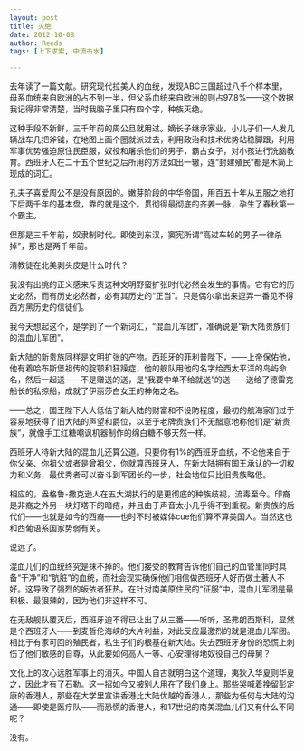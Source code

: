 ```yaml
---
layout: post
title: 灭绝
date: 2012-10-08
author: Reeds
tags: [上下求索, 中流击水]

---
```


去年读了一篇文献。研究现代拉美人的血统，发现ABC三国超过八千个样本里，母系血统来自欧洲的占不到一半，但父系血统来自欧洲的则占97.8%——这个数据我记得非常清楚，当时我脑子里只有四个字，种族灭绝。

这种手段不新鲜，三千年前的周公旦就用过。嫡长子继承家业，小儿子们一人发几辆战车几把斧钺，在地图上画个圈就派过去，利用政治和技术优势站稳脚跟，利用军事优势强迫原住民臣服，奴役和屠杀他们的男子，霸占女子，对小孩进行洗脑教育。西班牙人在二十五个世纪之后所用的方法如出一辙，连“封建殖民”都是木简上现成的词汇。

孔夫子喜爱周公不是没有原因的。嫩芽阶段的中华帝国，用百五十年从五服之地打下后两千年的基本盘，靠的就是这个。贯彻得最彻底的齐姜一脉，孕生了春秋第一个霸主。

但那是三千年前，奴隶制时代。即使到东汉，窦宪所谓“高过车轮的男子一律杀掉”，那也是两千年前。

清教徒在北美剥头皮是什么时代？

我没有出挑的正义感来斥责这种文明野蛮扩张时代必然会发生的事情。它有它的历史必然，而有历史必然者，必有其历史的“正当”。只是偶尔拿出来逗弄一番见不得西方黑历史的信徒们。

我今天想起这个，是学到了一个新词汇，“混血儿军团”，准确说是“新大陆贵族们的混血儿军团”。

新大陆的新贵族同样是文明扩张的产物。西班牙的菲利普陛下，——上帝保佑他，他有着哈布斯堡祖传的腚颚和狂躁症，他的舰队用他的名字给西太平洋的岛屿命名，然后一起送——不是赠送的送，是“我要中单不给就送”的送——送给了德雷克船长的私掠船，成就了伊丽莎白女王的神佑之名。

——总之，国王陛下大大低估了新大陆的财富和不设防程度，最初的航海家们过于容易地获得了旧大陆的声望和爵位，以至于老牌贵族们不无醋意地称他们是“新贵族”，就像手工红糖嘲讽机器制作的绵白糖不够天然一样。

西班牙人待新大陆的混血儿还算公道。只要你有1%的西班牙血统，不论他来自于你父亲、你祖父或者是曾祖父，你就算西班牙人，在新大陆拥有国王承认的一切权力和义务，最优秀者可以奋斗到军团长的一步，社会地位只比旧贵族略低。

相应的，盎格鲁-撒克逊人在五大湖执行的是更彻底的种族歧视，流毒至今。印裔是非裔之外另一块灯塔下的暗疮，并且由于声音太小几乎得不到重视。新贵族的后代们——也就是如今的西裔——也时不时被媒体cue他们算不算美国人。当然这也和西葡语系国家势弱有关。

说远了。

混血儿们的血统终究是抹不掉的。他们接受的教育告诉他们自己的血管里同时具备“干净”和“肮脏”的血统，而社会现实确保他们相信做西班牙人好而做土著人不好。这导致了强烈的皈依者狂热。在针对南美原住民的“征服”中，混血儿军团是最积极、最狠辣的，因为他们非这样不可。

在无敌舰队覆灭后，西班牙迫不得已让出了从三番——听听，圣弗朗西斯科，显然是个西班牙人——到麦哲伦海峡的大片利益，对此反应最激烈的就是混血儿军团。相比于有家可回的殖民者，私生子们的根基在新大陆。失去西班牙身份的恐慌上刺伤了他们敏感的自尊，从此要如何高人一等、心安理得地奴役自己的母舅？

文化上的攻心远胜军事上的消灭。中国人自古就明白这个道理，夷狄入华夏则华夏之，因此才有了石勒。这一招如今又被别人用在了我们身上。那些哭喊着挽留彭定康的香港人，那些在大学里宣讲香港比大陆优越的香港人，那些为任何与大陆的沟通——即使是医疗队——而恐慌的香港人，和17世纪的南美混血儿们又有什么不同呢？

没有。 